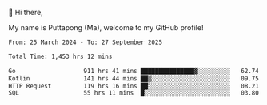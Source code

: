 👋 Hi there,

My name is Puttapong (Ma), welcome to my GitHub profile!

<!--START_SECTION:waka-->

```txt
From: 25 March 2024 - To: 27 September 2025

Total Time: 1,453 hrs 12 mins

Go                   911 hrs 41 mins ███████████████▓░░░░░░░░░   62.74 %
Kotlin               141 hrs 44 mins ██▒░░░░░░░░░░░░░░░░░░░░░░   09.75 %
HTTP Request         119 hrs 16 mins ██░░░░░░░░░░░░░░░░░░░░░░░   08.21 %
SQL                  55 hrs 11 mins  █░░░░░░░░░░░░░░░░░░░░░░░░   03.80 %
```

<!--END_SECTION:waka-->
